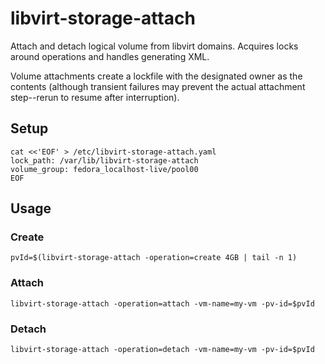 # libvirt-storage-attach 
Attach and detach logical volume from libvirt domains. Acquires locks around operations and handles generating XML.

Volume attachments create a lockfile with the designated owner as the contents (although transient failures may prevent the actual attachment step--rerun to resume after interruption).

## Setup
```shell
cat <<'EOF' > /etc/libvirt-storage-attach.yaml
lock_path: /var/lib/libvirt-storage-attach
volume_group: fedora_localhost-live/pool00
EOF
```

## Usage
### Create
`pvId=$(libvirt-storage-attach -operation=create 4GB | tail -n 1)`

### Attach
`libvirt-storage-attach -operation=attach -vm-name=my-vm -pv-id=$pvId`

### Detach
`libvirt-storage-attach -operation=detach -vm-name=my-vm -pv-id=$pvId`